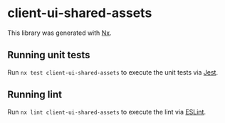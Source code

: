 # client-ui-shared-assets

This library was generated with [Nx](https://nx.dev).

## Running unit tests

Run `nx test client-ui-shared-assets` to execute the unit tests via [Jest](https://jestjs.io).

## Running lint

Run `nx lint client-ui-shared-assets` to execute the lint via [ESLint](https://eslint.org/).
